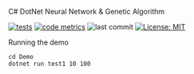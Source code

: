 C# DotNet Neural Network & Genetic Algorithm

[![tests](https://github.com/Timmoth/NeuralSharp/actions/workflows/test.yml/badge.svg)](https://github.com/Timmoth/NeuralSharp/actions/workflows/test.yml)
[![code metrics](https://github.com/Timmoth/NeuralSharp/actions/workflows/metrics.yml/badge.svg)](https://github.com/Timmoth/NeuralSharp/blob/main/CODE_METRICS.md)
![last commit](https://img.shields.io/github/last-commit/Timmoth/NeuralSharp?style=flat&cacheSeconds=86000&color=brightgreen)
[![License: MIT](https://img.shields.io/badge/License-MIT-brightgreen.svg)](https://opensource.org/licenses/MIT)

Running the demo
```
cd Demo
dotnet run test1 10 100
```
